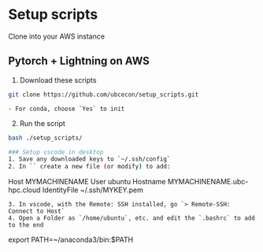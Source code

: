 # Setup scripts

Clone into your AWS instance
## Pytorch + Lightning on AWS
1. Download these scripts
```bash
git clone https://github.com/ubcecon/setup_scripts.git
```
    - For conda, choose `Yes` to init
2. Run the script
```bash
bash ./setup_scripts/

### Setup vscode in desktop
1. Save any downloaded keys to `~/.ssh/config`
2. In `` create a new file (or modify) to add:
```
Host MYMACHINENAME
      User ubuntu
      Hostname MYMACHINENAME.ubc-hpc.cloud
      IdentityFile ~/.ssh/MYKEY.pem
```
3. In vscode, with the Remote: SSH installed, go `> Remote-SSH: Connect to Host`
4. Open a Folder as `/home/ubuntu`, etc. and edit the `.bashrc` to add to the end
```
export PATH=~/anaconda3/bin:$PATH
```